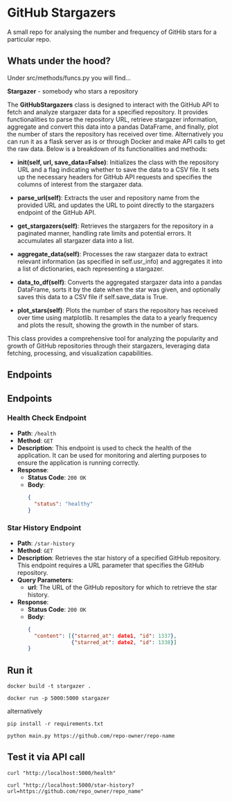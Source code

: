 # GitHub Stargazers

A small repo for analysing the number and frequency of GitHib stars for a particular repo.

## Whats under the hood?

Under src/methods/funcs.py you will find...

**Stargazer** - somebody who stars a repository

The **GitHubStargazers** class is designed to interact with the GitHub API to fetch and analyze stargazer data for a specified repository. It provides functionalities to parse the repository URL, retrieve stargazer information, aggregate and convert this data into a pandas DataFrame, and finally, plot the number of stars the repository has received over time. Alternatively you can run it as a flask server as is or through Docker and make API calls to get the raw data. Below is a breakdown of its functionalities and methods:

+ **__init__(self, url, save_data=False)**: Initializes the class with the repository URL and a flag indicating whether to save the data to a CSV file. It sets up the necessary headers for GitHub API requests and specifies the columns of interest from the stargazer data.

+ **parse_url(self)**: Extracts the user and repository name from the provided URL and updates the URL to point directly to the stargazers endpoint of the GitHub API.

+ **get_stargazers(self)**: Retrieves the stargazers for the repository in a paginated manner, handling rate limits and potential errors. It accumulates all stargazer data into a list.

+ **aggregate_data(self)**: Processes the raw stargazer data to extract relevant information (as specified in self.usr_info) and aggregates it into a list of dictionaries, each representing a stargazer.

+ **data_to_df(self)**: Converts the aggregated stargazer data into a pandas DataFrame, sorts it by the date when the star was given, and optionally saves this data to a CSV file if self.save_data is True.

+ **plot_stars(self)**: Plots the number of stars the repository has received over time using matplotlib. It resamples the data to a yearly frequency and plots the result, showing the growth in the number of stars.

This class provides a comprehensive tool for analyzing the popularity and growth of GitHub repositories through their stargazers, leveraging data fetching, processing, and visualization capabilities.

## Endpoints

## Endpoints

### Health Check Endpoint
- **Path**: `/health`
- **Method**: `GET`
- **Description**: This endpoint is used to check the health of the application. It can be used for monitoring and alerting purposes to ensure the application is running correctly.
- **Response**:
  - **Status Code**: `200 OK`
  - **Body**:
    ```json
    {
      "status": "healthy"
    }
    ```

### Star History Endpoint
- **Path**: `/star-history`
- **Method**: `GET`
- **Description**: Retrieves the star history of a specified GitHub repository. This endpoint requires a URL parameter that specifies the GitHub repository.
- **Query Parameters**:
  - **url**: The URL of the GitHub repository for which to retrieve the star history.
- **Response**:
  - **Status Code**: `200 OK`
  - **Body**:
    ```json
    {
      "content": [{"starred_at": date1, "id": 1337},
                  {"starred_at": date2, "id": 1338}]
    }
    ```

## Run it

`docker build -t stargazer .`

`docker run -p 5000:5000 stargazer`

alternatively

`pip install -r requirements.txt`

`python main.py https://github.com/repo-owner/repo-name`

## Test it via API call

`curl "http://localhost:5000/health"`

`curl "http://localhost:5000/star-history?url=https://github.com/repo_owner/repo_name"`